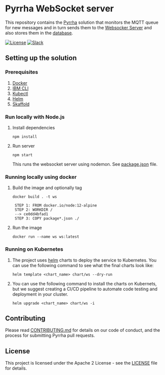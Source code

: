# Pyrrha WebSocket server

This repository contains the [Pyrrha](https://github.com/Pyrrha-Platform/Pyrrha) solution that monitors the MQTT queue for new messages and in turn sends them to the [Websocker Server](https://github.com/Pyrrha-Platform/Pyrrha-WebSocket-Server) and also stores them in the [database](https://github.com/Pyrrha-Platform/Pyrrha-Database).

[![License](https://img.shields.io/badge/License-Apache2-blue.svg)](https://www.apache.org/licenses/LICENSE-2.0) [![Slack](https://img.shields.io/badge/Join-Slack-blue)](https://callforcode.org/slack)

## Setting up the solution

### Prerequisites
1. [Docker](https://docs.docker.com/desktop/)
2. [IBM CLI](https://cloud.ibm.com/docs/cli?topic=cli-install-ibmcloud-cli)
3. [Kubectl](https://kubernetes.io/docs/tasks/tools/install-kubectl/)
4. [Helm](https://helm.sh/docs/intro/install/)
5. [Skaffold](https://skaffold.dev/docs/install/)

### Run locally with Node.js
1. Install dependencies
   ```
   npm install
   ```
2. Run server
   ```
   npm start
   ```
   This runs the websocket server using nodemon. See [package.json](package.json) file.

### Running locally using docker
1. Build the image and optionally tag
   ```
   docker build . -t ws
   ```
   ```
    STEP 1: FROM docker.io/node:12-alpine
    STEP 2: WORKDIR /
    --> ce0dd4bfad1
    STEP 3: COPY package*.json ./
   ```
2. Run the image
   ```
   docker run --name ws ws:latest
   ```

### Running on Kubernetes
1. The project uses [helm](https://helm.sh/) charts to deploy the service to Kubernetes. You can use the following command to see what the final charts look like:
    ```
    helm template <chart_name> chart/ws --dry-run  
    ```
2. You can use the following command to install the charts on Kubernets, but we suggest creating a CI/CD pipeline to automate code testing and deployment in your cluster.
   ```
   helm upgrade <chart_name> chart/ws -i 
   ```


## Contributing

Please read [CONTRIBUTING.md](CONTRIBUTING.md) for details on our code of conduct, and the process for submitting Pyrrha pull requests.

## License

This project is licensed under the Apache 2 License - see the [LICENSE](LICENSE) file for details.
